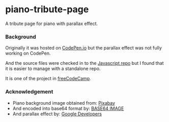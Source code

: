 # piano-tribute-page

A tribute page for piano with parallax effect. 

### Background

Originally it was hosted on [CodePen.io](https://codepen.io/htbkoo) but the parallax effect was not fully working on CodePen. 

And the source files were checked in to the [Javascript repo](https://github.com/htbkoo/javascript/tree/master/src/main/javascript/online/free_code_camp/basic_front_end_development_projects/build_a_tribute_page) but I found that it is easier to manage with a standalone repo. 

It is one of the project in [freeCodeCamp](https://www.freecodecamp.org/).


### Acknowledgement

* Piano background image obtained from: [Pixabay](https://pixabay.com/)
* And encoded into base64 format by: [BASE64 IMAGE](https://www.base64-image.de/)
* And parallax effect by: [Google Developers](https://developers.google.com/web/updates/2016/12/performant-parallaxing)
